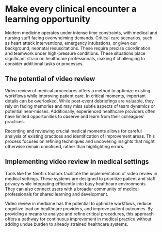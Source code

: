 # Make every clinical encounter a learning opportunity

Modern medicine operates under intense time constraints, with medical and nursing staff facing overwhelming demands. Critical care scenarios, such as heart attack interventions, emergency intubations, or given our background; neonatal resuscitations. These require precise coordination and teamwork under high-pressure conditions. These situations place significant strain on healthcare professionals, making it challenging to consider additional tasks or processes.

## The potential of video review <a href="#the-potential-of-video-review" id="the-potential-of-video-review"></a>

Video review of medical procedures offers a method to optimize existing workflows while improving patient care. In critical moments, important details can be overlooked. While post-event debriefings are valuable, they rely on fading memories and may miss subtle aspects of team dynamics or potential near-misses. Additionally, experienced healthcare providers often have limited opportunities to observe and learn from their colleagues' practices.

Recording and reviewing crucial medical moments allows for careful analysis of existing practices and identification of improvement areas. This process focuses on refining techniques and uncovering insights that might otherwise remain unnoticed, rather than highlighting errors.

## Implementing video review in medical settings <a href="#implementing-video-review-in-medical-settings" id="implementing-video-review-in-medical-settings"></a>

Tools like the Neoflix toolbox facilitate the implementation of video review in medical settings. These systems are designed to prioritize patient and staff privacy while integrating efficiently into busy healthcare environments. They can also connect users with a broader community of medical professionals for shared learning and development.

Video review in medicine has the potential to optimize workflows, reduce cognitive load on healthcare providers, and improve patient outcomes. By providing a means to analyze and refine critical procedures, this approach offers a pathway for continuous improvement in medical practice without adding undue burden to already strained healthcare systems.
